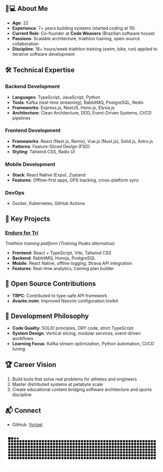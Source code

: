 ## 👨💻 About Me  
- **Age**: 22  
- **Experience**: 7+ years building systems (started coding at 15)  
- **Current Role**: Co-founder at **Code Weavers** (Brazilian software house)  
- **Passions**: Scalable architecture, triathlon training, open-source collaboration  
- **Discipline**: 18+ hours/week triathlon training (swim, bike, run) applied to iterative software development  

###

## 🛠️ Technical Expertise  

### **Backend Development**  
- **Languages**: TypeScript, JavaScript, Python  
- **Tools**: Kafka (real-time streaming), RabbitMQ, PostgreSQL, Redis  
- **Frameworks**: Express.js, NestJS, Hono.js, Elysia.js  
- **Architecture**: Clean Architecture, DDD, Event-Driven Systems, CI/CD pipelines  

### **Frontend Development**  
- **Frameworks**: React (Next.js, Remix), Vue.js (Nuxt.js), Solid.js, Astro.js  
- **Patterns**: Feature-Sliced Design (FSD)  
- **Styling**: Tailwind CSS, Radix UI  

### **Mobile Development**  
- **Stack**: React Native (Expo), Zustand
- **Features**: Offline-first apps, GPS tracking, cross-platform sync  

### **DevOps**  
- Docker, Kubernetes, GitHub Actions  

###

## 🚀 Key Projects  

### [Enduro for Tri](https://www.endurofortri.com/en)  
_Triathlon training platform (Training Peaks alternative)_  
- **Frontend**: React + TypeScript, Vite, Tailwind CSS  
- **Backend**: RabbitMQ, Honojs, PostgreSQL  
- **Mobile**: React Native, offline logging, Strava API integration  
- **Features**: Real-time analytics, training plan builder  

###

## 🌱 Open Source Contributions  
- **TRPC**: Contributed to type-safe API framework  
- **Avante.nvim**: Improved Neovim configuration toolkit  

###

## 🧠 Development Philosophy  
- **Code Quality**: SOLID principles, DRY code, strict TypeScript  
- **System Design**: Vertical slicing, modular services, event-driven workflows  
- **Learning Focus**: Kafka stream optimization, Python automation, CI/CD tuning  

###

## 🏆 Career Vision  
1. Build tools that solve real problems for athletes and engineers  
2. Master distributed systems at petabyte scale  
3. Create educational content bridging software architecture and sports discipline  

###

## 📬 Connect  
- GitHub: [Yorizel](https://github.com/Yorizel)  


###

<img src="https://raw.githubusercontent.com/yorizel/yorizel/output/snake.svg" alt="Snake animation" />

###


